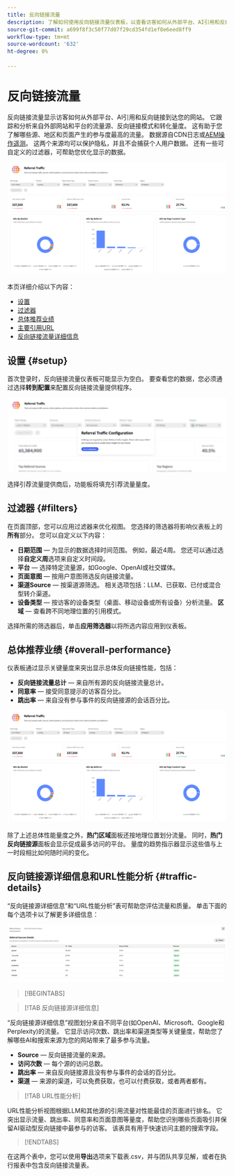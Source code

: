 ```yaml
---
title: 反向链接流量
description: 了解如何使用反向链接流量仪表板，以查看访客如何从外部平台、AI引用和反向链接到达您的网站。
source-git-commit: a699f8f3c50f77d07f29cd354fd1ef8e6eed8ff9
workflow-type: tm+mt
source-wordcount: '632'
ht-degree: 0%

---
```



# 反向链接流量

反向链接流量显示访客如何从外部平台、AI引用和反向链接到达您的网站。 它跟踪和分析来自外部网站和平台的流量源、反向链接模式和转化量度。 这有助于您了解哪些源、地区和页面产生的参与度最高的流量。 数据源自CDN日志或[AEM操作遥测](https://experienceleague.adobe.com/en/docs/experience-manager-cloud-service/content/sites/operational-telemetry-for-aem-as-a-cloud-service)。 这两个来源均可以保护隐私，并且不会捕获个人用户数据。 还有一些可自定义的过滤器，可帮助您优化显示的数据。

![推荐页面](/help/dashboards/assets/referral-traffic.png)

本页详细介绍以下内容：

* [设置](#setup)
* [过滤器](#filters)
* [总体推荐业绩](#overall-performance)
* [主要引用URL](#top-referrals)
* [反向链接流量详细信息](#traffic-details)

## 设置 {#setup}

首次登录时，反向链接流量仪表板可能显示为空白。 要查看您的数据，您必须通过选择&#x200B;**转到配置**&#x200B;来配置反向链接流量提供程序。

![反向链接设置](/help/dashboards/assets/referral-setup1.png)

<!--- 1. Select your Source (either CDN logs or AEM Operational Telemetry).
2. Enter a primary contact email.
3. Click **Request activation** to enable data ingestion. Hiding this until confirmation from PM-->

选择引荐流量提供商后，功能板将填充引荐流量量度。

## 过滤器 {#filters}

在页面顶部，您可以应用过滤器来优化视图。 您选择的筛选器将影响仪表板上的&#x200B;**所有**&#x200B;部分。 您可以自定义以下内容：

* **日期范围** — 为显示的数据选择时间范围。 例如，最近4周。 您还可以通过选择&#x200B;**自定义周**&#x200B;选项来自定义时间段。
* **平台** — 选择特定流量源，如Google、OpenAI或社交媒体。
* **页面意图** — 按用户意图筛选反向链接流量。
* **渠道Source** — 按渠道源筛选。 相关选项包括：LLM、已获取、已付或混合型转介渠道。
* **设备类型** — 按访客的设备类型（桌面、移动设备或所有设备）分析流量。
  **区域** — 查看跨不同地理位置的引用模式。

选择所需的筛选器后，单击&#x200B;**应用筛选器**&#x200B;以将所选内容应用到仪表板。

## 总体推荐业绩 {#overall-performance}

仪表板通过显示关键量度来突出显示总体反向链接性能，包括：

* **反向链接流量总计** — 来自所有源的反向链接流量总计。
* **同意率** — 接受同意提示的访客百分比。
* **跳出率** — 来自没有参与事件的反向链接源的会话百分比。

![推荐页面](/help/dashboards/assets/referral-traffic.png)

除了上述总体性能量度之外，**热门区域**&#x200B;面板还按地理位置划分流量。 同时，**热门反向链接源**&#x200B;面板会显示促成最多访问的平台。 量度的趋势指示器显示这些值与上一时段相比如何随时间的变化。

<!--## Top Referral URLs {#top-referrals}

The Top Referral URLs list surfaces your site’s most visited pages from referrals.

![Top Referral URLs](/help/dashboards/assets/top-url.png)-->

## 反向链接源详细信息和URL性能分析 {#traffic-details}

“反向链接源详细信息”和“URL性能分析”表可帮助您评估流量和质量。 单击下面的每个选项卡以了解更多详细信息：

![引用流量详细信息](/help/dashboards/assets/traffic-details.png)

>[!BEGINTABS]

>[!TAB 反向链接源详细信息]

“反向链接源详细信息”视图划分来自不同平台(如OpenAI、Microsoft、Google和Perplexity)的流量。 它显示访问次数、跳出率和渠道类型等关键量度，帮助您了解哪些AI和搜索来源为您的网站带来了最多参与流量。

* **Source** — 反向链接流量的来源。
* **访问次数** — 每个源的访问总数。
* **跳出率** — 来自反向链接源且没有参与事件的会话的百分比。
* **渠道** — 来源的渠道，可以免费获取，也可以付费获取，或者两者都有。

>[!TAB URL性能分析]

URL性能分析视图根据LLM和其他源的引用流量对性能最佳的页面进行排名。 它突出显示流量、跳出率、同意率和页面意图等量度，帮助您识别哪些页面吸引并保留AI驱动型反向链接中最参与的访客。 该表具有用于快速访问主题的搜索字段。

>[!ENDTABS]

在这两个表中，您可以使用&#x200B;**导出**&#x200B;选项来下载表.csv，并与团队共享见解，或者在执行报表中包含反向链接流量表。
